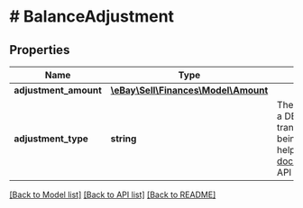 # # BalanceAdjustment

## Properties

Name | Type | Description | Notes
------------ | ------------- | ------------- | -------------
**adjustment_amount** | [**\eBay\Sell\Finances\Model\Amount**](Amount.md) |  | [optional]
**adjustment_type** | **string** | The enumeration value returned here indicates if the charge is a DEBIT or a CREDIT to the seller. Generally, all transfer transaction types are going to be DEBIT, since the money is being tranferred from the seller to eBay. For implementation help, refer to &lt;a href&#x3D;&#39;https://developer.ebay.com/api-docs/sell/finances/types/pay:BookingEntryEnum&#39;&gt;eBay API documentation&lt;/a&gt; | [optional]

[[Back to Model list]](../../README.md#models) [[Back to API list]](../../README.md#endpoints) [[Back to README]](../../README.md)

